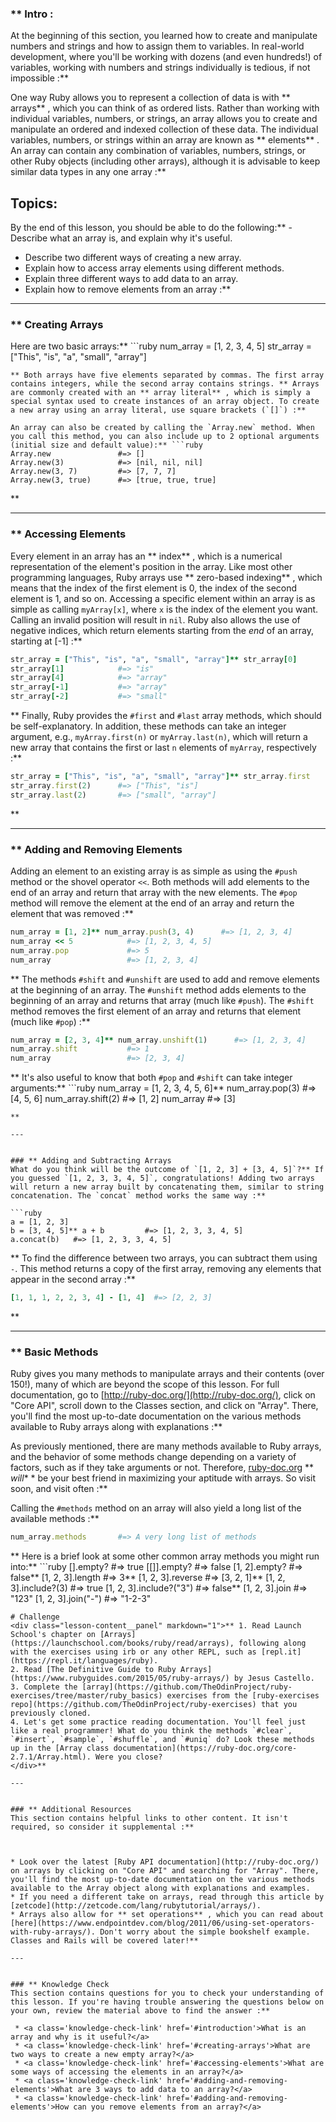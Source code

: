 ### ** Intro :
>
At the beginning of this section, you learned how to create and manipulate numbers and strings and how to assign them to variables. In real-world development, where you'll be working with dozens (and even hundreds!) of variables, working with numbers and strings individually is tedious, if not impossible :**

One way Ruby allows you to represent a collection of data is with ** arrays** , which you can think of as ordered lists. Rather than working with individual variables, numbers, or strings, an array allows you to create and manipulate an ordered and indexed collection of these data. The individual variables, numbers, or strings within an array are known as ** elements** . An array can contain any combination of variables, numbers, strings, or other Ruby objects (including other arrays), although it is advisable to keep similar data types in any one array :**

## Topics:
By the end of this lesson, you should be able to do the following:**  - Describe what an array is, and explain why it's useful.
 - Describe two different ways of creating a new array.
 - Explain how to access array elements using different methods.
 - Explain three different ways to add data to an array.
 - Explain how to remove elements from an array :**



---


### ** Creating Arrays
Here are two basic arrays:** ```ruby
num_array = [1, 2, 3, 4, 5]
str_array = ["This", "is", "a", "small", "array"]
```
** Both arrays have five elements separated by commas. The first array contains integers, while the second array contains strings. ** Arrays are commonly created with an ** array literal** , which is simply a special syntax used to create instances of an array object. To create a new array using an array literal, use square brackets (`[]`) :**

An array can also be created by calling the `Array.new` method. When you call this method, you can also include up to 2 optional arguments (initial size and default value):** ```ruby
Array.new               #=> []
Array.new(3)            #=> [nil, nil, nil]
Array.new(3, 7)         #=> [7, 7, 7]
Array.new(3, true)      #=> [true, true, true]
```
** 

---


### ** Accessing Elements
Every element in an array has an ** index** , which is a numerical representation of the element's position in the array. Like most other programming languages, Ruby arrays use ** zero-based indexing** , which means that the index of the first element is 0, the index of the second element is 1, and so on. Accessing a specific element within an array is as simple as calling `myArray[x]`, where `x` is the index of the element you want. Calling an invalid position will result in `nil`. Ruby also allows the use of negative indices, which return elements starting from the *end* of an array, starting at [-1] :**

```ruby
str_array = ["This", "is", "a", "small", "array"]** str_array[0]            #=> "This"
str_array[1]            #=> "is"
str_array[4]            #=> "array"
str_array[-1]           #=> "array"
str_array[-2]           #=> "small"
```
** Finally, Ruby provides the `#first` and `#last` array methods, which should be self-explanatory. In addition, these methods can take an integer argument, e.g., `myArray.first(n)` or `myArray.last(n)`, which will return a new array that contains the first or last `n` elements of `myArray`, respectively :**

```ruby
str_array = ["This", "is", "a", "small", "array"]** str_array.first         #=> "This"
str_array.first(2)      #=> ["This", "is"]
str_array.last(2)       #=> ["small", "array"]
```
** 

---


### ** Adding and Removing Elements
Adding an element to an existing array is as simple as using the `#push` method or the shovel operator `<<`. Both methods will add elements to the end of an array and return that array with the new elements. The `#pop` method will remove the element at the end of an array and return the element that was removed :**

```ruby
num_array = [1, 2]** num_array.push(3, 4)      #=> [1, 2, 3, 4]
num_array << 5            #=> [1, 2, 3, 4, 5]
num_array.pop             #=> 5
num_array                 #=> [1, 2, 3, 4]
```
** The methods `#shift` and `#unshift` are used to add and remove elements at the beginning of an array. The `#unshift` method adds elements to the beginning of an array and returns that array (much like `#push`). The `#shift` method removes the first element of an array and returns that element (much like `#pop`) :**

```ruby
num_array = [2, 3, 4]** num_array.unshift(1)      #=> [1, 2, 3, 4]
num_array.shift           #=> 1
num_array                 #=> [2, 3, 4]
```
** It's also useful to know that both `#pop` and `#shift` can take integer arguments:** ```ruby
num_array = [1, 2, 3, 4, 5, 6]** num_array.pop(3)          #=> [4, 5, 6]
num_array.shift(2)        #=> [1, 2]
num_array                 #=> [3]
```
** 

---


### ** Adding and Subtracting Arrays
What do you think will be the outcome of `[1, 2, 3] + [3, 4, 5]`?** If you guessed `[1, 2, 3, 3, 4, 5]`, congratulations! Adding two arrays will return a new array built by concatenating them, similar to string concatenation. The `concat` method works the same way :**

```ruby
a = [1, 2, 3]
b = [3, 4, 5]** a + b         #=> [1, 2, 3, 3, 4, 5]
a.concat(b)   #=> [1, 2, 3, 3, 4, 5]
```
** To find the difference between two arrays, you can subtract them using `-`. This method returns a copy of the first array, removing any elements that appear in the second array :**

```ruby
[1, 1, 1, 2, 2, 3, 4] - [1, 4]  #=> [2, 2, 3]
```
** 

---


### ** Basic Methods
Ruby gives you many methods to manipulate arrays and their contents (over 150!), many of which are beyond the scope of this lesson. For full documentation, go to [http://ruby-doc.org/](http://ruby-doc.org/), click on "Core API", scroll down to the Classes section, and click on "Array". There, you'll find the most up-to-date documentation on the various methods available to Ruby arrays along with explanations :**

As previously mentioned, there are many methods available to Ruby arrays, and the behavior of some methods change depending on a variety of factors, such as if they take arguments or not. Therefore, [ruby-doc.org](http://ruby-doc.org/) ** *will** * be your best friend in maximizing your aptitude with arrays. So visit soon, and visit often :**

Calling the `#methods` method on an array will also yield a long list of the available methods :**

```ruby
num_array.methods       #=> A very long list of methods
```
** Here is a brief look at some other common array methods you might run into:** ```ruby
[].empty?               #=> true
[[]].empty?             #=> false
[1, 2].empty?           #=> false** [1, 2, 3].length        #=> 3** [1, 2, 3].reverse       #=> [3, 2, 1]** [1, 2, 3].include?(3)   #=> true
[1, 2, 3].include?("3") #=> false** [1, 2, 3].join          #=> "123"
[1, 2, 3].join("-")     #=> "1-2-3"
```
# Challenge
<div class="lesson-content__panel" markdown="1">** 1. Read Launch School's chapter on [Arrays](https://launchschool.com/books/ruby/read/arrays), following along with the exercises using irb or any other REPL, such as [repl.it](https://repl.it/languages/ruby).
2. Read [The Definitive Guide to Ruby Arrays](https://www.rubyguides.com/2015/05/ruby-arrays/) by Jesus Castello.
3. Complete the [array](https://github.com/TheOdinProject/ruby-exercises/tree/master/ruby_basics) exercises from the [ruby-exercises repo](https://github.com/TheOdinProject/ruby-exercises) that you previously cloned. 
4. Let's get some practice reading documentation. You'll feel just like a real programmer! What do you think the methods `#clear`, `#insert`, `#sample`, `#shuffle`, and `#uniq` do? Look these methods up in the [Array class documentation](https://ruby-doc.org/core-2.7.1/Array.html). Were you close?
</div>** 

---


### ** Additional Resources
This section contains helpful links to other content. It isn't required, so consider it supplemental :**



* Look over the latest [Ruby API documentation](http://ruby-doc.org/) on arrays by clicking on "Core API" and searching for "Array". There, you'll find the most up-to-date documentation on the various methods available to the Array object along with explanations and examples.
* If you need a different take on arrays, read through this article by [zetcode](http://zetcode.com/lang/rubytutorial/arrays/).
* Arrays also allow for ** set operations** , which you can read about [here](https://www.endpointdev.com/blog/2011/06/using-set-operators-with-ruby-arrays/). Don't worry about the simple bookshelf example. Classes and Rails will be covered later!** 

---


### ** Knowledge Check
This section contains questions for you to check your understanding of this lesson. If you're having trouble answering the questions below on your own, review the material above to find the answer :**

 * <a class='knowledge-check-link' href='#introduction'>What is an array and why is it useful?</a>
 * <a class='knowledge-check-link' href='#creating-arrays'>What are two ways to create a new empty array?</a>
 * <a class='knowledge-check-link' href='#accessing-elements'>What are some ways of accessing the elements in an array?</a>
 * <a class='knowledge-check-link' href='#adding-and-removing-elements'>What are 3 ways to add data to an array?</a>
 * <a class='knowledge-check-link' href='#adding-and-removing-elements'>How can you remove elements from an array?</a>
